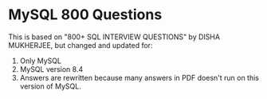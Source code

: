 # MySQL 800 Questions
This is based on "800+ SQL INTERVIEW QUESTIONS" by DISHA MUKHERJEE, but changed and updated for:
1. Only MySQL
2. MySQL version 8.4
3. Answers are rewritten because many answers in PDF doesn't run on this version of MySQL.
